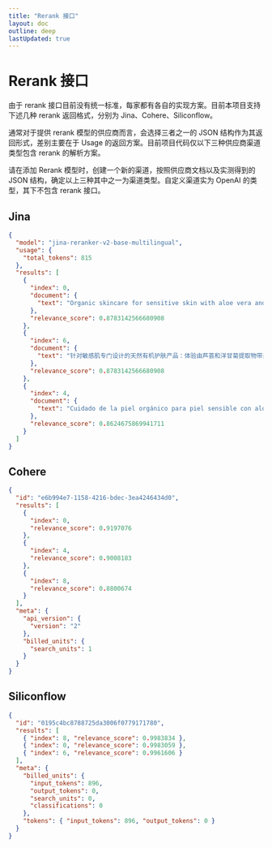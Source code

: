 ```yaml
---
title: "Rerank 接口"
layout: doc
outline: deep
lastUpdated: true
---
```


# Rerank 接口

由于 rerank 接口目前没有统一标准，每家都有各自的实现方案。目前本项目支持下述几种 rerank 返回格式，分别为 Jina、Cohere、Siliconflow。

通常对于提供 rerank 模型的供应商而言，会选择三者之一的 JSON 结构作为其返回形式，差别主要在于 Usage 的返回方案。目前项目代码仅以下三种供应商渠道类型包含 rerank 的解析方案。

请在添加 Rerank 模型时，创建一个新的渠道，按照供应商文档以及实测得到的 JSON 结构，确定以上三种其中之一为渠道类型。自定义渠道实为 OpenAI 的类型，其下不包含 rerank 接口。

## Jina

```json
{
  "model": "jina-reranker-v2-base-multilingual",
  "usage": {
    "total_tokens": 815
  },
  "results": [
    {
      "index": 0,
      "document": {
        "text": "Organic skincare for sensitive skin with aloe vera and chamomile: Imagine the soothing embrace of nature with our organic skincare range, crafted specifically for sensitive skin. Infused with the calming properties of aloe vera and chamomile, each product provides gentle nourishment and protection. Say goodbye to irritation and hello to a glowing, healthy complexion."
      },
      "relevance_score": 0.8783142566680908
    },
    {
      "index": 6,
      "document": {
        "text": "针对敏感肌专门设计的天然有机护肤产品：体验由芦荟和洋甘菊提取物带来的自然呵护。我们的护肤产品特别为敏感肌设计，温和滋润，保护您的肌肤不受刺激。让您的肌肤告别不适，迎来健康光彩。"
      },
      "relevance_score": 0.8783142566680908
    },
    {
      "index": 4,
      "document": {
        "text": "Cuidado de la piel orgánico para piel sensible con aloe vera y manzanilla: Descubre el poder de la naturaleza con nuestra línea de cuidado de la piel orgánico, diseñada especialmente para pieles sensibles. Enriquecidos con aloe vera y manzanilla, estos productos ofrecen una hidratación y protección suave. Despídete de las irritaciones y saluda a una piel radiante y saludable."
      },
      "relevance_score": 0.8624675869941711
    }
  ]
}
```

## Cohere

```json
{
  "id": "e6b994e7-1158-4216-bdec-3ea4246434d0",
  "results": [
    {
      "index": 0,
      "relevance_score": 0.9197076
    },
    {
      "index": 4,
      "relevance_score": 0.9008183
    },
    {
      "index": 8,
      "relevance_score": 0.8800674
    }
  ],
  "meta": {
    "api_version": {
      "version": "2"
    },
    "billed_units": {
      "search_units": 1
    }
  }
}
```

## Siliconflow

```json
{
  "id": "0195c4bc8788725da3006f0779171780",
  "results": [
    { "index": 8, "relevance_score": 0.9983834 },
    { "index": 0, "relevance_score": 0.9983059 },
    { "index": 6, "relevance_score": 0.9961606 }
  ],
  "meta": {
    "billed_units": {
      "input_tokens": 896,
      "output_tokens": 0,
      "search_units": 0,
      "classifications": 0
    },
    "tokens": { "input_tokens": 896, "output_tokens": 0 }
  }
}
```
